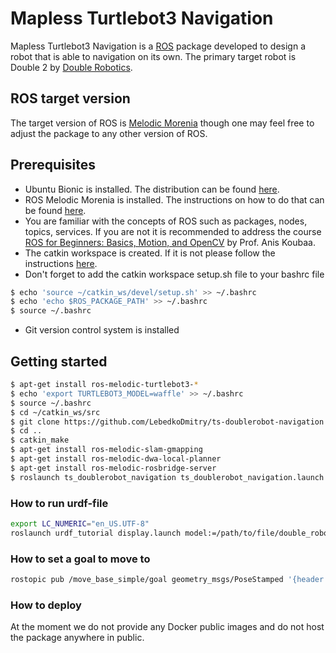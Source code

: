 # Mapless Turtlebot3 Navigation

Mapless Turtlebot3 Navigation is a [ROS](http://www.ros.org/) package developed to design a robot that is able to navigation on its own. The primary target robot is Double 2 by [Double Robotics](https://www.doublerobotics.com).

## ROS target version

The target version of ROS is [Melodic Morenia](http://wiki.ros.org/melodic) though one may feel free to adjust the package to any other version of ROS.

## Prerequisites

- Ubuntu Bionic is installed. The distribution can be found [here](http://releases.ubuntu.com/18.04/).
- ROS Melodic Morenia is installed. The instructions on how to do that can be found [here](http://wiki.ros.org/melodic/Installation).
- You are familiar with the concepts of ROS such as packages, nodes, topics, services. If you are not it is recommended to address the course [ROS for Beginners: Basics, Motion, and OpenCV](https://www.udemy.com/ros-essentials/) by Prof. Anis Koubaa.
- The catkin workspace is created. If it is not please follow the instructions [here](http://wiki.ros.org/catkin/Tutorials/create_a_workspace).
- Don't forget to add the catkin workspace setup.sh file to your bashrc file
```sh
$ echo 'source ~/catkin_ws/devel/setup.sh' >> ~/.bashrc
$ echo 'echo $ROS_PACKAGE_PATH' >> ~/.bashrc
$ source ~/.bashrc
```
- Git version control system is installed

## Getting started

```sh
$ apt-get install ros-melodic-turtlebot3-*
$ echo 'export TURTLEBOT3_MODEL=waffle' >> ~/.bashrc
$ source ~/.bashrc
$ cd ~/catkin_ws/src
$ git clone https://github.com/LebedkoDmitry/ts-doublerobot-navigation.git
$ cd ..
$ catkin_make
$ apt-get install ros-melodic-slam-gmapping
$ apt-get install ros-melodic-dwa-local-planner
$ apt-get install ros-melodic-rosbridge-server
$ roslaunch ts_doublerobot_navigation ts_doublerobot_navigation.launch
```
### How to run urdf-file

```sh
export LC_NUMERIC="en_US.UTF-8"
roslaunch urdf_tutorial display.launch model:=/path/to/file/double_robotics.urdf
```

### How to set a goal to move to

```sh
rostopic pub /move_base_simple/goal geometry_msgs/PoseStamped '{header: {stamp: now, frame_id: "map"}, pose: {position: {x: 5.0, y: 2.0, z: 0.0}, orientation: {w: 1.0}}}' --once -v
```

### How to deploy

At the moment we do not provide any Docker public images and do not host the package anywhere in public.
